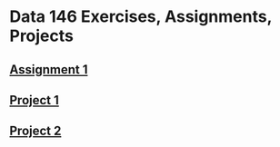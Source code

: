 # **Data 146 Exercises, Assignments, Projects**

## [Assignment 1](Assignment1.md)

## [Project 1](Project1.md)

## [Project 2](Project2.md)
